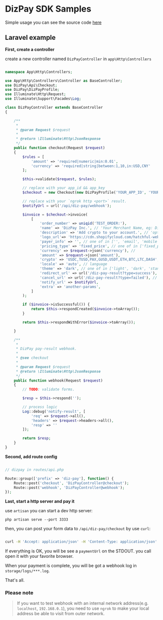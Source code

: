 # DizPay SDK Samples


Simple usage you can see the source code [here](./test.php)


## Laravel example

**First, create a controller**

create a new controller named `DizPayController` in `app\Http\Controllers`


```php

namespace App\Http\Controllers;

use App\Http\Controllers\Controller as BaseController;
use DizPay\Api\Checkout;
use DizPay\DizPayProfile;
use Illuminate\Http\Request;
use Illuminate\Support\Facades\Log;

class DizPayController extends BaseController
{

    /**
     *
     * @param Request $request
     *
     * @return \Illuminate\Http\JsonResponse
     */
    public function checkout(Request $request)
    {
        $rules = [
            'amount' => 'required|numeric|min:0.01',
            'currency' => 'required|string|between:1,10,in:USD,CNY'
        ];

        $this->validate($request, $rules);

        // replace with your app_id && app_key
        $checkout = new Checkout(new DizPayProfile('YOUR_APP_ID', 'YOUR_APP_KEY'));

        // replace with your `ngrok http <port>` result.
        $notifyUrl = url('/api/diz-pay/webhook');

        $invoice = $checkout->invoice(
            [
                'order_number' => uniqid('TEST_ORDER:'),
                'name' => 'DizPay Inc.', // 'Your Merchant Name, eg: DizPay Inc.',
                'description' => 'Add crypto to your account.', // 'optional, default is: Add crypto to your {{ Domain or App Name }} account.',
                'logo_url'=> 'https://cdn.shopifycloud.com/hatchful-web/assets/c3a241ae6d1e03513dfed6f5061f4a4b.png',
                'payer_info' => '', // one of in ['', 'email', 'mobile']
                'pricing_type' => 'fixed_price', // one of in ['fixed_price', 'no_price'],
                'currency' => $request->json('currency'), //
                'amount' => $request->json('amount'),
                'crypto' => 'USDC,TUSD,PAX,GUSD,USDT,ETH,BTC,LTC,DASH', // only work when pricing_type => fixed_price
                'locale' => 'auto', // language
                'theme' => 'dark', // one of in ['light', 'dark', 'standard'],
                'redirect_url' => url('/diz-pay-result?type=success'), // on success, config in routes/web.php
                'cancel_url' => url('/diz-pay-result?type=failed'), // on failures.
                'notify_url' => $notifyUrl,
                'extra' => 'another-params',
            ]
        );

        if ($invoice->isSuccessful()) {
            return $this->respondCreated($invoice->toArray());
        }

        return $this->respondWithError($invoice->toArray());

    }

    /**
     *
     * DizPay pay-result webhook.
     *
     * @see checkout
     *
     * @param Request $request
     * @return \Illuminate\Http\JsonResponse
     */
    public function webhook(Request $request)
    {
        // TODO: validate forms.

        $resp = $this->respond('');

        // process logic
        Log::debug('notify-result', [
            'req' => $request->all(),
            'headers' => $request->headers->all(),
            'resp' => ''
        ]);

        return $resp;
    }
}

```

**Second, add route config**


```php

// dizpay in routes/api.php

Route::group(['prefix' => 'diz-pay'], function() {
    Route::post('checkout', 'DizPayController@checkout');
    Route::post('webhook', 'DizPayController@webhook');
});

```

**Last, start a http server and pay it**


use `artisan` you can start a dev http server:

`php artisan serve --port 3333`

then, you can post your form data to `/api/diz-pay/checkout` by use `curl`:

```bash

curl -H 'Accept: application/json' -H 'Content-Type: application/json' --data-binary '{"amount":10,"currency":"USD"}'  http://127.0.0.1/api/diz-pay/checkout
```

If everything is OK, you will be see a `paymentUrl` on the STDOUT. you call open it with your favorite browser.

When your payment is complete, you will be got a webhook log in  `storage/logs/***.log`.

That's all.

### Please note

> If you want to test webhook with an internal network address(e.g. `localhost`, `192.168.0.1`), you need to use `ngrok` to make your local address be able to visit from outer network.
